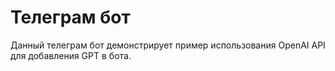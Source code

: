 # Телеграм бот
Данный телеграм бот демонстрирует пример использования OpenAI API для добавления GPT в бота.

